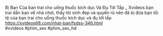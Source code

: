 Bị Bạn Của ban trai cho uống thuốc kích dục Và Đụ Tới Tấp _ Xvideos	
bạn trai dẫn bạn về nhà chơi, thấy tôi xinh đẹp và quyến rũ nên đã bị đứa bạn tồi tệ của bạn trai cho uống thuốc kích dục và đụ tới tấp	
https://xvideos68.com/nhat-ban/fsdss-346.html	
#xvideos #phim_sex #phim_sex_hd